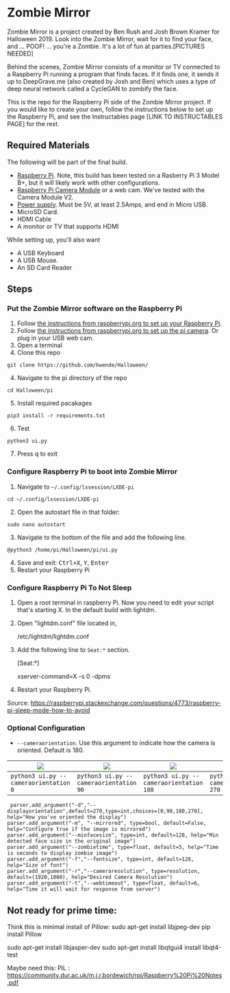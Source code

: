 # Zombie Mirror

Zombie Mirror is a project created by Ben Rush and Josh Brown Kramer for Halloween 2019.  Look into the Zombie Mirror, wait for it to find your face, and ... POOF! ... you're a Zombie.  It's a lot of fun at parties.[PICTURES NEEDED]

Behind the scenes, Zombie Mirror consists of a monitor or TV connected to a Raspberry Pi running a program that finds faces.  If it finds one, it sends it up to DeepGrave.me (also created by Josh and Ben) which uses a type of deep neural network called a CycleGAN to zombify the face.

This is the repo for the Raspberry Pi side of the Zombie Mirror project.  If you would like to create your own, follow the instructions below to set up the Raspberry Pi, and see the Instructables page [LINK TO INSTRUCTABLES PAGE] for the rest.

## Required Materials

The following will be part of the final build.
- [Raspberry Pi](https://www.raspberrypi.org/products/).  Note, this build has been tested on a Rasberry Pi 3 Model B+, but it will likely work with other configurations.
- [Raspberry Pi Camera Module](https://www.raspberrypi.org/products/camera-module-v2/) or a web cam.  We've tested with the Camera Module V2.
- [Power supply](https://www.raspberrypi.org/products/raspberry-pi-universal-power-supply/).  Must be 5V, at least 2.5Amps, and end in Micro USB.
- MicroSD Card.
- HDMI Cable
- A monitor or TV that supports HDMI

While setting up, you'll also want 
- A USB Keyboard
- A USB Mouse.
- An SD Card Reader

## Steps

### Put the Zombie Mirror software on the Raspberry Pi
1. Follow [the instructions from raspberrypi.org to set up your Raspberry Pi](https://projects.raspberrypi.org/en/projects/raspberry-pi-setting-up/).
2. Follow [the instructions from raspberrypi.org to set up the pi camera](https://www.raspberrypi.org/documentation/configuration/camera.md).  Or plug in your USB web cam.
4. Open a terminal
3. Clone this repo
```
git clone https://github.com/kwende/Halloween/
```
4. Navigate to the pi directory of the repo
```
cd Halloween/pi
```
5. Install required pacakages
```
pip3 install -r requirements.txt
```
6. Test
```
python3 ui.py
```
7. Press q to exit

### Configure Raspberry Pi to boot into Zombie Mirror
1. Navigate to `~/.config/lxsession/LXDE-pi`
```
cd ~/.config/lxsession/LXDE-pi
```
2. Open the autostart file in that folder:
```
sudo nano autostart
```
3. Navigate to the bottom of the file and add the following line.
```
@python3 /home/pi/Halloween/pi/ui.py
```
4. Save and exit: <kbd>Ctrl+X</kbd>, <kbd>Y</kbd>, <kbd>Enter</kbd>
5. Restart your Raspberry Pi

### Configure Raspberry Pi To Not Sleep
1. Open a root terminal in raspberry Pi. Now  you need to edit your script that's starting X. In the default build with lightdm.

2. Open "lightdm.conf" file located in, 

     /etc/lightdm/lightdm.conf

3. Add the following line to `Seat:*` section.

     [Seat:*]
     
     xserver-command=X -s 0 -dpms

4. Restart your Raspberry Pi.

Source: https://raspberrypi.stackexchange.com/questions/4773/raspberry-pi-sleep-mode-how-to-avoid

### Optional Configuration

- `--cameraorientation`.  Use this argument to indicate how the camera is oriented.  Default is 180.
     
| <img src="0.png"> | <img src="90.png"> | <img src="180.png"> | <img src="270.png"> |
|---|---|---|---|
| `python3 ui.py --cameraorientation 0` | `python3 ui.py --cameraorientation 90`  | `python3 ui.py --cameraorientation 180`  | `python3 ui.py --cameraorientation 270` |
     parser.add_argument("-d","--displayorientation",default=270,type=int,choices=[0,90,180,270], help="How you've oriented the display")
    parser.add_argument("-m", "--mirrored", type=bool, default=False, help="Configure true if the image is mirrored")
    parser.add_argument("--minfacesize", type=int, default=128, help="Min detected face size in the original image")
    parser.add_argument("--zombietime", type=float, default=5, help="Time is seconds to display zombie image")
    parser.add_argument("-f","--fontsize", type=int, default=128, help="Size of font")
    parser.add_argument("-r","--cameraresolution", type=resolution, default=(1920,1080), help="Desired Camera Resolution")
    parser.add_argument("-t","--webtimeout", type=float, default=6, help="Time it will wait for response from server")

## Not ready for prime time:
Think this is minimal install of Pillow:
sudo apt-get install libjpeg-dev
pip install Pillow


sudo apt-get install libjasper-dev
sudo apt-get install libqtgui4
install libqt4-test


Maybe need this:
PIL : https://community.dur.ac.uk/m.j.r.bordewich/rpi/Raspberry%20Pi%20Notes.pdf
